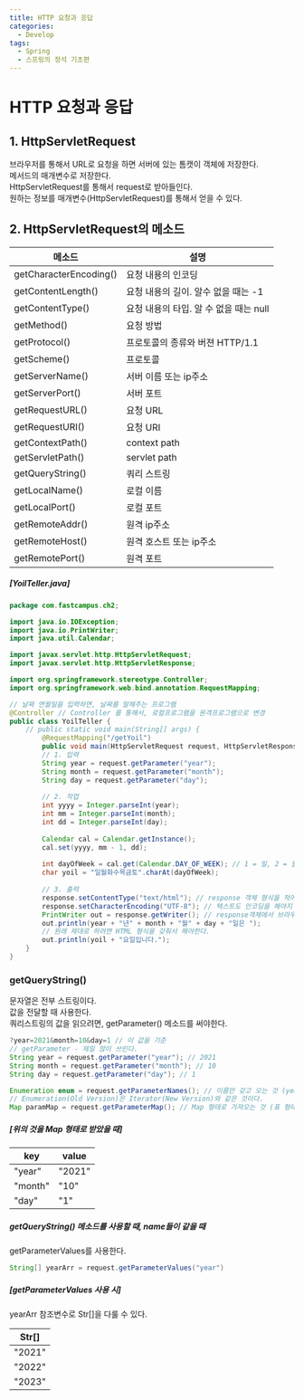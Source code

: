 ```yaml
---
title: HTTP 요청과 응답
categories:
  - Develop
tags:
  - Spring
  - 스프링의 정석 기초편
---
```

# HTTP 요청과 응답

## 1. HttpServletRequest

브라우저를 통해서 URL로 요청을 하면 서버에 있는 톰캣이 객체에 저장한다.<br>메서드의 매개변수로 저장한다.<br>HttpServletRequest를 통해서 request로 받아들인다.<br>원하는 정보를 매개변수(HttpServletRequest)를 통해서 얻을 수 있다.<br>

## 2. HttpServletRequest의 메소드

| 메소드                 | 설명                                   |
| ---------------------- | -------------------------------------- |
| getCharacterEncoding() | 요청 내용의 인코딩                     |
| getContentLength()     | 요청 내용의 길이. 알수 없을 때는 -1    |
| getContentType()       | 요청 내용의 타입. 알 수 없을 때는 null |
| getMethod()            | 요청 방법                              |
| getProtocol()          | 프로토콜의 종류와 버젼 HTTP/1.1        |
| getScheme()            | 프로토콜                               |
| getServerName()        | 서버 이름 또는 ip주소                  |
| getServerPort()        | 서버 포트                              |
| getRequestURL()        | 요청 URL                               |
| getRequestURI()        | 요청 URI                               |
| getContextPath()       | context path                           |
| getServletPath()       | servlet path                           |
| getQueryString()       | 쿼리 스트링                            |
| getLocalName()         | 로컬 이름                              |
| getLocalPort()         | 로컬 포트                              |
| getRemoteAddr()        | 원격 ip주소                            |
| getRemoteHost()        | 원격 호스트 또는 ip주소                |
| getRemotePort()        | 원격 포트                              |

##### [YoilTeller.java]

```Java
package com.fastcampus.ch2;

import java.io.IOException;
import java.io.PrintWriter;
import java.util.Calendar;

import javax.servlet.http.HttpServletRequest;
import javax.servlet.http.HttpServletResponse;

import org.springframework.stereotype.Controller;
import org.springframework.web.bind.annotation.RequestMapping;

// 날짜 연월일을 입력하면, 날짜를 말해주는 프로그램
@Controller // Controller 를 통해서, 로컬프로그램을 원격프로그램으로 변경
public class YoilTeller { 
	// public static void main(String[] args) {
		@RequestMapping("/getYoil")
		public void main(HttpServletRequest request, HttpServletResponse response) throws IOException{
		// 1. 입력
		String year = request.getParameter("year");
		String month = request.getParameter("month");
		String day = request.getParameter("day");
		
		// 2. 작업
		int yyyy = Integer.parseInt(year);
		int mm = Integer.parseInt(month);
		int dd = Integer.parseInt(day);
		
		Calendar cal = Calendar.getInstance();
		cal.set(yyyy, mm - 1, dd);
		
		int dayOfWeek = cal.get(Calendar.DAY_OF_WEEK); // 1 = 일, 2 = 월 ...
		char yoil = "일월화수목금토".charAt(dayOfWeek);
		
		// 3. 출력
		response.setContentType("text/html"); // response 객체 형식을 적어야한다. 즉, 출력할 내용의 타입을 적어야한다.
		response.setCharacterEncoding("UTF-8"); // 텍스트도 인코딩을 해야지 한글이 깨지지 않는다.
		PrintWriter out = response.getWriter(); // response객체에서 브라우져로의 출력 스트림을 얻는다.
		out.println(year + "년" + month + "월" + day + "일은 "); 
		// 원래 제대로 하려면 HTML 형식을 갖춰서 해야한다.
		out.println(yoil + "요일입니다.");
	}
}
```

### getQueryString()

문자열은 전부 스트링이다.<br>값을 전달할 때 사용한다.<br>쿼리스트링의 값을 읽으려면, getParameter() 메소드를 써야한다.<br>

```Java
?year=2021&month=10&day=1 // 이 값을 기준
// getParameter - 제일 많이 쓰인다.
String year = request.getParameter("year"); // 2021
String month = request.getParameter("month"); // 10
String day = request.getParameter("day"); // 1

Enumeration enum = request.getParameterNames(); // 이름만 갖고 오는 것 (year, month, day)
// Enumeration(Old Version)은 Iterator(New Version)와 같은 것이다.
Map paramMap = request.getParameterMap(); // Map 형태로 가져오는 것 (표 형태랑 비슷하다고 생각하면 된다.)
```

##### [위의 것을 Map 형태로 받았을 때]

| key     | value  |
| ------- | ------ |
| "year"  | "2021" |
| "month" | "10"   |
| "day"   | "1"    |

##### getQueryString() 메소드를 사용할  때, name들이 같을 때

getParameterValues를 사용한다.

```Java
String[] yearArr = request.getParameterValues("year")
```

##### [getParameterValues 사용 시]

yearArr 참조변수로 Str[]을 다룰 수 있다.

| Str[]  |
| ------ |
| "2021" |
| "2022" |
| "2023" |
